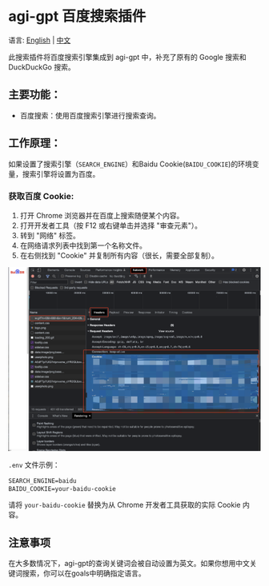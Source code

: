 # agi-gpt 百度搜索插件

语言: [English](https://github.com/coozila/agi-gpt-plugins/tree/master/src/agi-gpt_plugins/baidu_search/README.md) | [中文](https://github.com/coozila/agi-gpt-plugins/tree/master/src/agi-gpt_plugins/baidu_search/README.zh.md)

此搜索插件将百度搜索引擎集成到 agi-gpt 中，补充了原有的 Google 搜索和 DuckDuckGo 搜索。

## 主要功能：
- 百度搜索：使用百度搜索引擎进行搜索查询。

## 工作原理：
如果设置了搜索引擎（`SEARCH_ENGINE`）和Baidu Cookie(`BAIDU_COOKIE`)的环境变量，搜索引擎将设置为百度。

### 获取百度 Cookie:
1. 打开 Chrome 浏览器并在百度上搜索随便某个内容。
2. 打开开发者工具（按 F12 或右键单击并选择 "审查元素"）。
3. 转到 "网络" 标签。
4. 在网络请求列表中找到第一个名称文件。
5. 在右侧找到 "Cookie" 并复制所有内容（很长，需要全部复制）。

![Baidu Cookie](./screenshots/baidu_cookie.png)

`.env` 文件示例：

```
SEARCH_ENGINE=baidu
BAIDU_COOKIE=your-baidu-cookie
```

请将 `your-baidu-cookie` 替换为从 Chrome 开发者工具获取的实际 Cookie 内容。

## 注意事项
在大多数情况下，agi-gpt的查询关键词会被自动设置为英文。如果你想用中文关键词搜索，你可以在goals中明确指定语言。